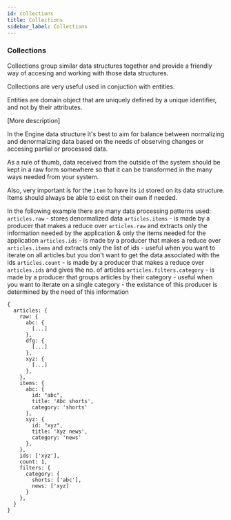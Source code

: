 ```yaml
---
id: collections
title: Collections
sidebar_label: Collections
---
```


### Collections

Collections group similar data structures together and provide a friendly way of accesing and working with those data structures.

Collections are very useful used in conjuction with entities.

Entities are domain object that are uniquely defined by a unique identifier, and not by their attributes.

[More description]

In the Engine data structure it's best to aim for balance between normalizing and denormalizing data based on the needs of observing changes or accesing partial or processed data.

As a rule of thumb, data received from the outside of the system should be kept in a raw form somewhere so that it can be transformed in the many ways needed from your system.

Also, very important is for the `item` to have its `id` stored on its data structure. Items should always be able to exist on their own if needed.

In the following example there are many data processing patterns used:
`articles.raw` - stores denormalized data
`articles.items` - is made by a producer that makes a reduce over `articles.raw` and extracts only the information needed by the application & only the items needed for the application
`articles.ids` - is made by a producer that makes a reduce over `articles.items` and extracts only the list of ids - useful when you want to iterate on all articles but you don't want to get the data associated with the ids
`articles.count` - is made by a producer that makes a reduce over `articles.ids` and gives the no. of articles
`articles.filters.category` - is made by a producer that groups articles by their category - useful when you want to iterate on a single category - the existance of this producer is determined by the need of this information
```
{
  articles: {
    raw: {
      abc: {
        [...]
      },
      dfg: {
        [...]
      },
      xyz: {
        [...]
      },
    },
    items: {
      abc: {
        id: "abc",
        title: 'Abc shorts',
        category: 'shorts'
      },
      xyz: {
        id: "xyz",
        title: 'Xyz news',
        category: 'news'
      },
    },
    ids: ['xyz'],
    count: 1,
    filters: {
      category: {
        shorts: ['abc'],
        news: ['xyz]
      }
    },
  }
}
```

